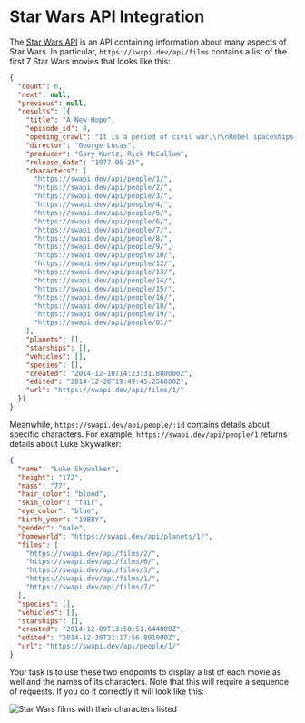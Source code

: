 # Star Wars API Integration

The [Star Wars API](https://swapi.dev/) is an API containing information about many aspects of Star Wars. In particular, `https://swapi.dev/api/films` contains a list of the first 7 Star Wars movies that looks like this:

```json
{
  "count": 6,
  "next": null,
  "previous": null,
  "results": [{
    "title": "A New Hope",
    "episode_id": 4,
    "opening_crawl": "It is a period of civil war.\r\nRebel spaceships, striking\r\nfrom a hidden base, have won\r\ntheir first victory against\r\nthe evil Galactic Empire.\r\n\r\nDuring the battle, Rebel\r\nspies managed to steal secret\r\nplans to the Empire's\r\nultimate weapon, the DEATH\r\nSTAR, an armored space\r\nstation with enough power\r\nto destroy an entire planet.\r\n\r\nPursued by the Empire's\r\nsinister agents, Princess\r\nLeia races home aboard her\r\nstarship, custodian of the\r\nstolen plans that can save her\r\npeople and restore\r\nfreedom to the galaxy....",
    "director": "George Lucas",
    "producer": "Gary Kurtz, Rick McCallum",
    "release_date": "1977-05-25",
    "characters": [
      "https://swapi.dev/api/people/1/",
      "https://swapi.dev/api/people/2/",
      "https://swapi.dev/api/people/3/",
      "https://swapi.dev/api/people/4/",
      "https://swapi.dev/api/people/5/",
      "https://swapi.dev/api/people/6/",
      "https://swapi.dev/api/people/7/",
      "https://swapi.dev/api/people/8/",
      "https://swapi.dev/api/people/9/",
      "https://swapi.dev/api/people/10/",
      "https://swapi.dev/api/people/12/",
      "https://swapi.dev/api/people/13/",
      "https://swapi.dev/api/people/14/",
      "https://swapi.dev/api/people/15/",
      "https://swapi.dev/api/people/16/",
      "https://swapi.dev/api/people/18/",
      "https://swapi.dev/api/people/19/",
      "https://swapi.dev/api/people/81/"
    ],
    "planets": [],
    "starships": [],
    "vehicles": [],
    "species": [],
    "created": "2014-12-10T14:23:31.880000Z",
    "edited": "2014-12-20T19:49:45.256000Z",
    "url": "https://swapi.dev/api/films/1/"
  }]
}
```

Meanwhile, `https://swapi.dev/api/people/:id` contains details about specific characters. For example, `https://swapi.dev/api/people/1` returns details about Luke Skywalker:

```json
{
  "name": "Luke Skywalker",
  "height": "172",
  "mass": "77",
  "hair_color": "blond",
  "skin_color": "fair",
  "eye_color": "blue",
  "birth_year": "19BBY",
  "gender": "male",
  "homeworld": "https://swapi.dev/api/planets/1/",
  "films": [
    "https://swapi.dev/api/films/2/",
    "https://swapi.dev/api/films/6/",
    "https://swapi.dev/api/films/3/",
    "https://swapi.dev/api/films/1/",
    "https://swapi.dev/api/films/7/"
  ],
  "species": [],
  "vehicles": [],
  "starships": [],
  "created": "2014-12-09T13:50:51.644000Z",
  "edited": "2014-12-20T21:17:56.891000Z",
  "url": "https://swapi.dev/api/people/1/"
}
```

Your task is to use these two endpoints to display a list of each movie as well and the names of its characters. Note that this will require a sequence of requests. If you do it correctly it will look like this:

![Star Wars films with their characters listed](https://ik.imagekit.io/sikaeducation/star-wars-api-integration/star-wars-api-integration-1_2IRDBQm-4.png?ik-sdk-version=javascript-1.4.3&updatedAt=1665352265887&fr=w-1000)
